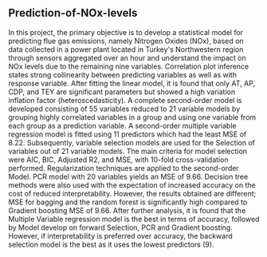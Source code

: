 ## Prediction-of-NOx-levels
In this project, the primary objective is to develop a statistical model for predicting flue gas emissions, namely Nitrogen Oxides (NOx), based on data collected in a power plant located in Turkey's Northwestern region through sensors aggregated over an hour and understand the impact on NOx levels due to the remaining nine variables.
Correlation plot inference states strong collinearity between predicting variables as well as with response variable. After fitting the linear model, it is found that only AT, AP, CDP, and TEY are significant parameters but showed a high variation inflation factor (heteroscedasticity). A complete second-order model is developed consisting of 55 variables reduced to 21 variable models by grouping highly correlated variables in a group and using one variable from each group as a prediction variable. A second-order multiple variable regression model is fitted using 11 predictors which had the least MSE of 8.22.
Subsequently, variable selection models are used for the Selection of variables out of 21 variable models. The main criteria for model selection were AIC, BIC, Adjusted R2, and MSE, with 10-fold cross-validation performed. Regularization techniques are applied to the second-order Model. PCR model with 20 variables yields an MSE of 9.66. Decision tree methods were also used with the expectation of increased accuracy on the cost of reduced interpretability. However, the results obtained are different; MSE for bagging and the random forest is significantly high compared to Gradient boosting MSE of 9.66.
After further analysis, it is found that the Multiple Variable regression model is the best in terms of accuracy, followed by Model develop on forward Selection, PCR and Gradient boosting. However, if interpretability is preferred over accuracy, the backward selection model is the best as it uses the lowest predictors (9).
